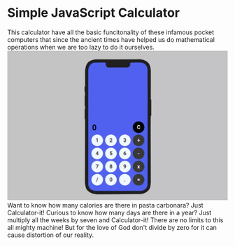 # Simple JavaScript Calculator
This calculator have all the basic funcitonality of these infamous pocket computers that since the ancient times have helped us do mathematical operations when we are too lazy to do it ourselves.
![Preview][preview]
Want to know how many calories are there in pasta carbonara?
Just Calculator-it!
Curious to know how many days are there in a year?
Just multiply all the weeks by seven and
Calculator-it!
There are no limits to this all mighty machine! But for the love of God don't divide by zero for it can cause distortion of our reality.

[preview]: include/preview.webp
